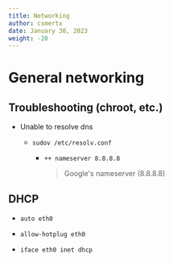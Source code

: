 ```yaml
---
title: Networking
author: csmertx
date: January 30, 2023
weight: -20
---
```


# General networking

## Troubleshooting (chroot, etc.)

- Unable to resolve dns

    - ```sudov /etc/resolv.conf```

        - ```++ nameserver 8.8.8.8```

            > Google's nameserver (8.8.8.8)

## DHCP

- ```auto eth0```

- ```allow-hotplug eth0```

- ```iface eth0 inet dhcp```
